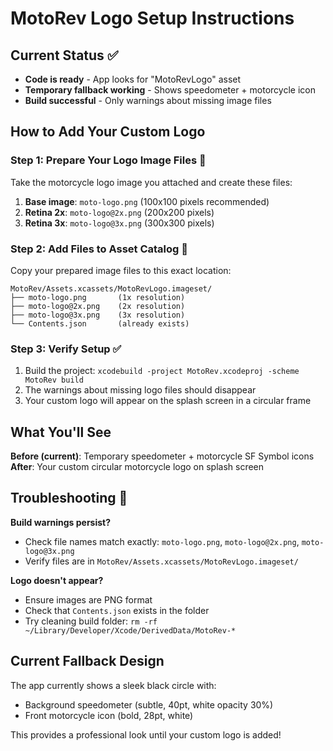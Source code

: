 # MotoRev Logo Setup Instructions

## Current Status ✅
- **Code is ready** - App looks for "MotoRevLogo" asset
- **Temporary fallback working** - Shows speedometer + motorcycle icon
- **Build successful** - Only warnings about missing image files

## How to Add Your Custom Logo

### Step 1: Prepare Your Logo Image Files 📸

Take the motorcycle logo image you attached and create these files:

1. **Base image**: `moto-logo.png` (100x100 pixels recommended)
2. **Retina 2x**: `moto-logo@2x.png` (200x200 pixels)  
3. **Retina 3x**: `moto-logo@3x.png` (300x300 pixels)

### Step 2: Add Files to Asset Catalog 📁

Copy your prepared image files to this exact location:
```
MotoRev/Assets.xcassets/MotoRevLogo.imageset/
├── moto-logo.png       (1x resolution)
├── moto-logo@2x.png    (2x resolution)  
├── moto-logo@3x.png    (3x resolution)
└── Contents.json       (already exists)
```

### Step 3: Verify Setup ✅

1. Build the project: `xcodebuild -project MotoRev.xcodeproj -scheme MotoRev build`
2. The warnings about missing logo files should disappear
3. Your custom logo will appear on the splash screen in a circular frame

## What You'll See

**Before (current)**: Temporary speedometer + motorcycle SF Symbol icons  
**After**: Your custom circular motorcycle logo on splash screen

## Troubleshooting 🔧

**Build warnings persist?**
- Check file names match exactly: `moto-logo.png`, `moto-logo@2x.png`, `moto-logo@3x.png`
- Verify files are in `MotoRev/Assets.xcassets/MotoRevLogo.imageset/`

**Logo doesn't appear?**
- Ensure images are PNG format
- Check that `Contents.json` exists in the folder
- Try cleaning build folder: `rm -rf ~/Library/Developer/Xcode/DerivedData/MotoRev-*`

## Current Fallback Design
The app currently shows a sleek black circle with:
- Background speedometer (subtle, 40pt, white opacity 30%)
- Front motorcycle icon (bold, 28pt, white)

This provides a professional look until your custom logo is added! 